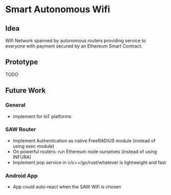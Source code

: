 # Smart Autonomous Wifi
## Idea
Wifi Network spanned by autonomous routers providing service to everyone with payment secured by an Ethereum Smart Contract.


## Prototype
TODO

## Future Work

### General
* Implement for IoT platforms

### SAW Router
* Implement Authentication as native FreeRADIUS module (instead of using exec module)
* On powerful routers: run Ethereum node ourselves (instead of using INFURA)
* Implement pop service in c/c++/go/rust/whatever is lightweight and fast

### Android App
* App could auto-react when the SAW Wifi is chosen